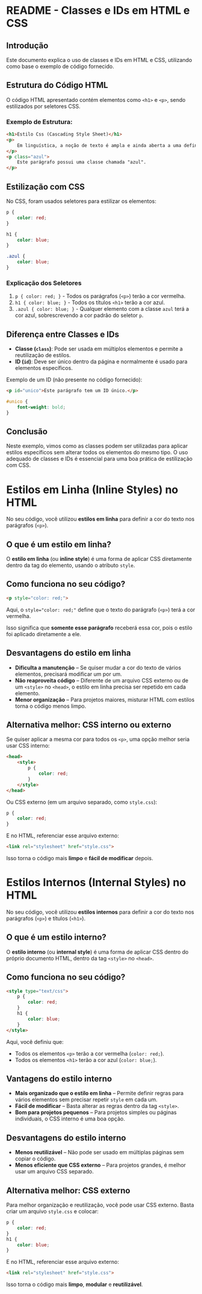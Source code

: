 # README - Classes e IDs em HTML e CSS

## Introdução
Este documento explica o uso de classes e IDs em HTML e CSS, utilizando como base o exemplo de código fornecido.

## Estrutura do Código HTML
O código HTML apresentado contém elementos como `<h1>` e `<p>`, sendo estilizados por seletores CSS.

### Exemplo de Estrutura:
```html
<h1>Estilo Css (Cascading Style Sheet)</h1>
<p>
    Em linguística, a noção de texto é ampla e ainda aberta a uma definição mais precisa.
</p>
<p class="azul">
    Este parágrafo possui uma classe chamada "azul".
</p>
```

## Estilização com CSS
No CSS, foram usados seletores para estilizar os elementos:

```css
p {
    color: red;
}

h1 {
    color: blue;
}

.azul {
    color: blue;
}
```

### Explicação dos Seletores
1. `p { color: red; }` - Todos os parágrafos (`<p>`) terão a cor vermelha.
2. `h1 { color: blue; }` - Todos os títulos `<h1>` terão a cor azul.
3. `.azul { color: blue; }` - Qualquer elemento com a classe `azul` terá a cor azul, sobrescrevendo a cor padrão do seletor `p`.

## Diferença entre Classes e IDs
- **Classe (`class`)**: Pode ser usada em múltiplos elementos e permite a reutilização de estilos.
- **ID (`id`)**: Deve ser único dentro da página e normalmente é usado para elementos específicos.

Exemplo de um ID (não presente no código fornecido):
```html
<p id="unico">Este parágrafo tem um ID único.</p>
```
```css
#unico {
    font-weight: bold;
}
```

## Conclusão
Neste exemplo, vimos como as classes podem ser utilizadas para aplicar estilos específicos sem alterar todos os elementos do mesmo tipo. O uso adequado de classes e IDs é essencial para uma boa prática de estilização com CSS.

# Estilos em Linha (Inline Styles) no HTML  

No seu código, você utilizou **estilos em linha** para definir a cor do texto nos parágrafos (`<p>`).  

## O que é um estilo em linha?  
O **estilo em linha** (ou **inline style**) é uma forma de aplicar CSS diretamente dentro da tag do elemento, usando o atributo `style`.  

## Como funciona no seu código?  
```html
<p style="color: red;">
```
Aqui, o `style="color: red;"` define que o texto do parágrafo (`<p>`) terá a cor vermelha.  

Isso significa que **somente esse parágrafo** receberá essa cor, pois o estilo foi aplicado diretamente a ele.  

## Desvantagens do estilo em linha  
- **Dificulta a manutenção** – Se quiser mudar a cor do texto de vários elementos, precisará modificar um por um.  
- **Não reaproveita código** – Diferente de um arquivo CSS externo ou de um `<style>` no `<head>`, o estilo em linha precisa ser repetido em cada elemento.  
- **Menor organização** – Para projetos maiores, misturar HTML com estilos torna o código menos limpo.  

## Alternativa melhor: CSS interno ou externo  
Se quiser aplicar a mesma cor para todos os `<p>`, uma opção melhor seria usar CSS interno:  

```html
<head>
    <style>
        p {
            color: red;
        }
    </style>
</head>
```
Ou CSS externo (em um arquivo separado, como `style.css`):  

```css
p {
    color: red;
}
```
E no HTML, referenciar esse arquivo externo:  

```html
<link rel="stylesheet" href="style.css">
```
Isso torna o código mais **limpo** e **fácil de modificar** depois.  
 

# Estilos Internos (Internal Styles) no HTML  

No seu código, você utilizou **estilos internos** para definir a cor do texto nos parágrafos (`<p>`) e títulos (`<h1>`).  

## O que é um estilo interno?  
O **estilo interno** (ou **internal style**) é uma forma de aplicar CSS dentro do próprio documento HTML, dentro da tag `<style>` no `<head>`.  

## Como funciona no seu código?  
```html
<style type="text/css">
    p {
        color: red;
    }
    h1 {
        color: blue;
    }
</style>
```
Aqui, você definiu que:
- Todos os elementos `<p>` terão a cor vermelha (`color: red;`).
- Todos os elementos `<h1>` terão a cor azul (`color: blue;`).  

## Vantagens do estilo interno  
- **Mais organizado que o estilo em linha** – Permite definir regras para vários elementos sem precisar repetir `style` em cada um.  
- **Fácil de modificar** – Basta alterar as regras dentro da tag `<style>`.  
- **Bom para projetos pequenos** – Para projetos simples ou páginas individuais, o CSS interno é uma boa opção.  

## Desvantagens do estilo interno  
- **Menos reutilizável** – Não pode ser usado em múltiplas páginas sem copiar o código.  
- **Menos eficiente que CSS externo** – Para projetos grandes, é melhor usar um arquivo CSS separado.  

## Alternativa melhor: CSS externo  
Para melhor organização e reutilização, você pode usar CSS externo. Basta criar um arquivo `style.css` e colocar:  

```css
p {
    color: red;
}
h1 {
    color: blue;
}
```
E no HTML, referenciar esse arquivo externo:  

```html
<link rel="stylesheet" href="style.css">
```
Isso torna o código mais **limpo**, **modular** e **reutilizável**.  
  
